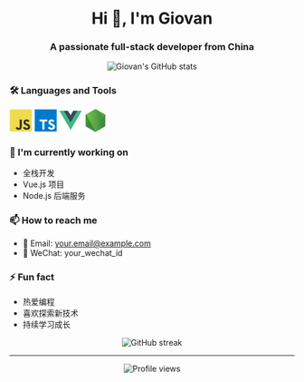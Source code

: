 <div align="center">
  <h1>Hi 👋, I'm Giovan</h1>
  <h3>A passionate full-stack developer from China</h3>
</div>

<p align="center">
  <img src="https://github-readme-stats.vercel.app/api?username=Giovan&show_icons=true&theme=radical" alt="Giovan's GitHub stats"/>
</p>

### 🛠️ Languages and Tools

<p align="left">
  <img src="https://raw.githubusercontent.com/devicons/devicon/master/icons/javascript/javascript-original.svg" alt="javascript" width="40" height="40"/>
  <img src="https://raw.githubusercontent.com/devicons/devicon/master/icons/typescript/typescript-original.svg" alt="typescript" width="40" height="40"/>
  <img src="https://raw.githubusercontent.com/devicons/devicon/master/icons/vuejs/vuejs-original.svg" alt="vuejs" width="40" height="40"/>
  <img src="https://raw.githubusercontent.com/devicons/devicon/master/icons/nodejs/nodejs-original.svg" alt="nodejs" width="40" height="40"/>
</p>

### 🌱 I'm currently working on

- 全栈开发
- Vue.js 项目
- Node.js 后端服务

### 📫 How to reach me

- 📧 Email: your.email@example.com
- 💬 WeChat: your_wechat_id

### ⚡ Fun fact

- 热爱编程
- 喜欢探索新技术
- 持续学习成长

<p align="center">
  <img src="https://github-readme-streak-stats.herokuapp.com/?user=Giovan&theme=radical" alt="GitHub streak"/>
</p>

---

<p align="center">
  <img src="https://komarev.com/ghpvc/?username=Giovan&label=Profile%20views&color=0e75b6&style=flat" alt="Profile views"/>
</p>
